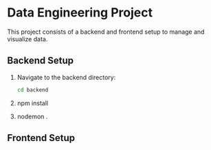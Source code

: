 # Data Engineering Project

This project consists of a backend and frontend setup to manage and visualize data.

## Backend Setup

1. Navigate to the backend directory:

   ```bash
   cd backend

2. npm install
3. nodemon .

## Frontend Setup